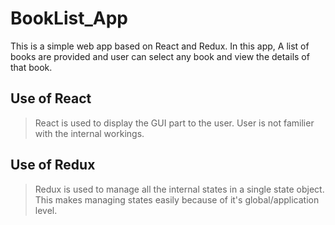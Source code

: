 # BookList_App

This is a simple web app based on React and Redux.
In this app, A list of books are provided and user can select any book and 
view the details of that book.

## Use of React
> React is used to display the GUI part to the user. 
> User is not familier with the internal workings.

## Use of Redux
> Redux is used to manage all the internal states in a single state object.
> This makes managing states easily because of it's global/application level.